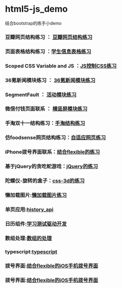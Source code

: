 # html5-js_demo
结合bootstrap的练手小demo
### 豆瓣网页结构练习 ： [豆瓣网页结构练习](https://github.com/CChanggg/html5-js_demo/tree/master/learn_douban)   
### 页面表格结构练习 ：[学生信息表格练习](https://github.com/CChanggg/html5-js_demo/blob/master/students%20(1).html) 
### Scoped CSS Variable and JS ：[JS控制CSS练习](https://github.com/CChanggg/html5-js_demo/blob/master/css_variables.html)
### 36氪新闻模块练习 ： [36氪新闻模块练习](https://github.com/CChanggg/html5-js_demo/blob/master/1.html) 
### SegmentFault ： [活动模块练习](https://github.com/CChanggg/html5-js_demo/blob/master/event.html) 
### 微信付钱页面联系 ： [横竖屏模块练习](https://github.com/CChanggg/html5-js_demo/tree/master/wechat)
### 手淘双十一结构练习：[手淘结构练习](https://github.com/CChanggg/html5-js_demo/tree/master/taobao_flexible) 
### 仿foodsense网页结构练习：[自适应网页练习](https://github.com/CChanggg/html5-js_demo/tree/master/foodsense) 
### iPhone拨号界面联系：[结合flexible的练习](https://github.com/CChanggg/html5-js_demo/blob/master/phone.html) 
### 基于jQuery的贪吃蛇游戏：[jQuery的练习](https://github.com/CChanggg/html5-js_demo/blob/master/snake.html) 
### 陀螺仪-旋转的盒子：[css-3d的练习](https://github.com/CChanggg/html5-js_demo/blob/master/index.html) 
### 懒加载图片:[懒加载图片练习](https://github.com/CChanggg/html5-js_demo/tree/master/lazy_load)
### 单页应用:[history_api](https://github.com/CChanggg/html5-js_demo/tree/master/history_api)
### 日历组件:[学习测试驱动开发](https://github.com/CChanggg/html5-js_demo/tree/master/datapicker)
### 数组处理:[数组的处理](https://github.com/CChanggg/html5-js_demo/blob/master/flattern_uniq_sort.html)
### typescript:[typescript](https://github.com/CChanggg/html5-js_demo/tree/master/try-typescript)
### 拨号界面:[结合flexible的iOS手机拨号界面](https://github.com/CChanggg/html5-js_demo/blob/master/phone.html)

### 拨号界面:[结合flexible的iOS手机拨号界面](https://github.com/CChanggg/html5-js_demo/blob/master/phone.html)


	
	
